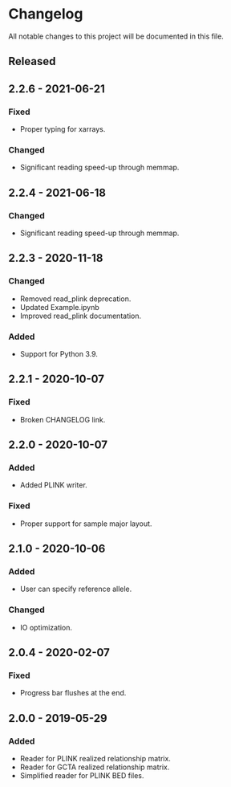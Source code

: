 # Changelog

All notable changes to this project will be documented in this file.

## Released

## 2.2.6 - 2021-06-21

### Fixed
- Proper typing for xarrays.

### Changed
- Significant reading speed-up through memmap.

## 2.2.4 - 2021-06-18

### Changed
- Significant reading speed-up through memmap.

## 2.2.3 - 2020-11-18

### Changed
- Removed read_plink deprecation.
- Updated Example.ipynb
- Improved read_plink documentation.

### Added
- Support for Python 3.9.

## 2.2.1 - 2020-10-07

### Fixed
- Broken CHANGELOG link.

## 2.2.0 - 2020-10-07

### Added
- Added PLINK writer.

### Fixed
- Proper support for sample major layout.

## 2.1.0 - 2020-10-06

### Added
- User can specify reference allele.

### Changed
- IO optimization.

## 2.0.4 - 2020-02-07

### Fixed
- Progress bar flushes at the end.

## 2.0.0 - 2019-05-29

### Added
- Reader for PLINK realized relationship matrix.
- Reader for GCTA realized relationship matrix.
- Simplified reader for PLINK BED files.
